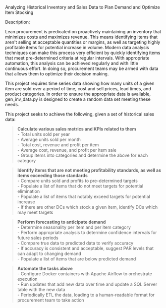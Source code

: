 
Analyzing Historical Inventory and Sales Data to Plan Demand and Optimize Item Stocking

Description:

Lean procurement is predicated on proactively maintaining an inventory that minimizes costs and maximizes revenue.  This means identifying items that aren't selling at acceptable quantities or margins, as well as targeting highly profitable items for potential increase in volume.  Modern data analysis techniques can make this process very efficient by quickly identifying items that meet pre-determined criteria at regular intervals.  With appropriate automation, this analysis can be achieved regularly and with little continuous effort.  In doing so, procurement teams may be armed with data that allows them to optimize their decision making. 

This project requires time series data showing how many units of a given item are sold over a period of time, cost and sell prices, lead times, and product categories. In order to ensure the appropriate data is available, gen_inv_data.py is designed to create a random data set meeting these needs.  

This project seeks to achieve the following, given a set of historical sales data:

> **Calculate various sales metrics and KPIs related to them**<br/>
	- Total units sold per year<br/>
	- Average units sold per month<br/>
	- Total cost, revenue and profit per item<br/>
	- Average cost, revenue, and profit per item sale<br/>
	- Group items into categories and determine the above for each category<br/>
	
> **Identify items that are not meeting profitability standards, as well as items exceeding those standards**<br/>
	- Compare units sold and profits to pre-determined targets<br/>
	- Populate a list of items that do not meet targets for potential elimination<br/>
	- Populate a list of items that notably exceed targets for potential increase<br/>
	- If there are other DCs which stock a given item, identify DCs which may meet targets<br/>
	
> **Perform forecasting to anticipate demand**<br/>
	- Determine seasonality per item and per item category<br/>
	- Perform appropriate analysis to determine confidence intervals for future sales periods<br/>
	- Compare true data to predicted data to verify accuracy<br/>
	- If accuracy is consistent and acceptable, suggest PAR levels that can adapt to changing demand<br/>
	- Populate a list of items that are below predicted demand <br/>
	
> **Automate the tasks above**<br/>
	- Configure Docker containers with Apache Airflow to orchestrate execution<br/>
	- Run updates that add new data over time and update a SQL Server table with the new data<br/>
	- Periodically ETL the data, loading to a human-readable format for procurement team to take action<br/>
	





